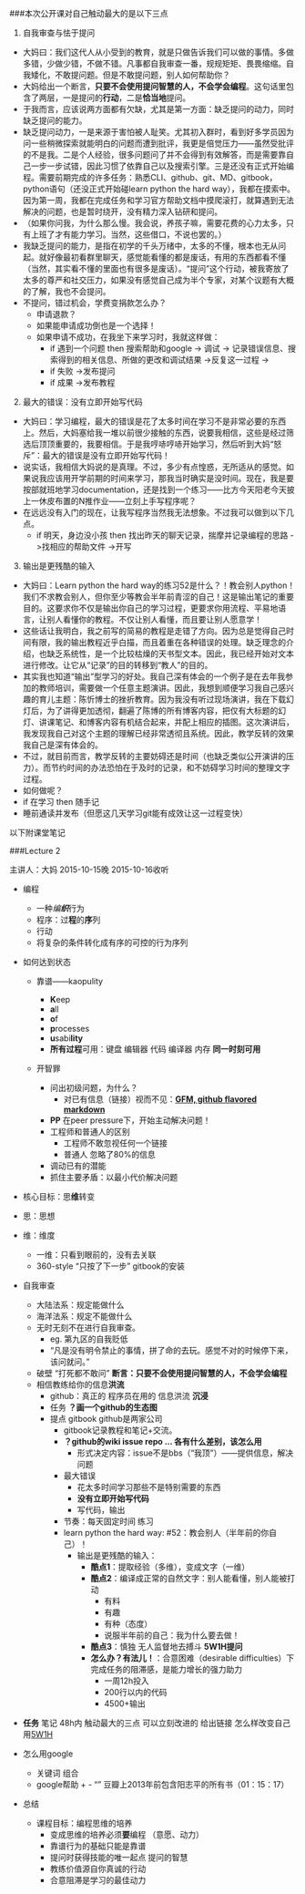 ###本次公开课对自己触动最大的是以下三点

1. 自我审查与怯于提问
  - 大妈曰：我们这代人从小受到的教育，就是只做告诉我们可以做的事情。多做多错，少做少错，不做不错。凡事都自我审查一番，规规矩矩、畏畏缩缩。自我矮化，不敢提问题。但是不敢提问题，别人如何帮助你？
  - 大妈给出一个断言，**只要不会使用提问智慧的人，不会学会编程**。这句话里包含了两层，一是提问的**行动**，二是**恰当地**提问。
  - 于我而言，应该说两方面都有欠缺，尤其是第一方面：缺乏提问的动力，同时缺乏提问的能力。
  - 缺乏提问动力，一是来源于害怕被人耻笑。尤其初入群时，看到好多学员因为问一些稍微探索就能明白的问题而遭到批评，我更是倍觉压力——虽然受批评的不是我。二是个人经验，很多问题问了并不会得到有效解答，而是需要靠自己一步一步试错，因此习惯了依靠自己以及搜索引擎。三是还没有正式开始编程。需要前期完成的许多任务：熟悉CLI、github、git、MD、gitbook，python语句（还没正式开始碰learn python the hard way），我都在摸索中。因为第一周，我都在完成任务和学习官方帮助文档中摸爬滚打，就算遇到无法解决的问题，也是暂时绕开，没有精力深入钻研和提问。
  - （如果你问我，为什么那么慢。我会说，养孩子嘛，需要花费的心力太多，只有上班了才有能力学习。当然，这些借口，不说也罢的。）
  - 我缺乏提问的能力，是指在初学的千头万绪中，太多的不懂，根本也无从问起。就好像最初看群里聊天，感觉能看懂的都是废话，有用的东西都看不懂（当然，其实看不懂的里面也有很多是废话）。“提问”这个行动，被我寄放了太多的尊严和社交压力，如果没有感觉自己成为半个专家，对某个议题有大概的了解，我也不会提问。
  - 不提问，错过机会，学费变捐款怎么办？
    - 申请退款？
    - 如果能申请成功倒也是一个选择！
    - 如果申请不成功，在我坐下来学习时，我就这样做：
      - if 遇到一个问题 then 搜索帮助和google -> 调试 -> 记录错误信息、搜索得到的相关信息、所做的更改和调试结果 ->反复这一过程 -> 
      - if 失败 ->发布提问
      - if 成果 ->发布教程

2. 最大的错误：没有立即开始写代码
  - 大妈曰：学习编程，最大的错误是花了太多时间在学习不是非常必要的东西上。然后，大妈塞给我一堆以前很少接触的东西，说要我相信，这些是经过筛选后顶顶重要的，我要相信。于是我哼哧哼哧开始学习，然后听到大妈“怒斥”：最大的错误是没有立即开始写代码！
  - 说实话，我相信大妈说的是真理。不过，多少有点惶惑，无所适从的感觉。如果说我应该用开学前期的时间来学习，那我当时确实是没时间。现在，我是要按部就班地学习documentation，还是找到一个练习——比方今天阳老今天披上一休皮布置的N推作业——立刻上手写程序呢？
  - 在远远没有入门的现在，让我写程序当然我无法想象。不过我可以做到以下几点。
    - if 明天，身边没小孩 then 找出昨天的聊天记录，揣摩并记录编程的思路 ->找相应的帮助文件 ->开写

3. 输出是更残酷的输入
  - 大妈曰：Learn python the hard way的练习52是什么？！教会别人python！我们不求教会别人，但你至少等教会半年前青涩的自己！这是输出笔记的重要目的。这要求你不仅是输出你自己的学习过程，更要求你用流程、平易地语言，让别人看懂你的教程。不仅让别人看懂，而且要让别人愿意学！
  - 这些话让我明白，我之前写的简易的教程是走错了方向。因为总是觉得自己时间有限，我的输出教程近乎白描，而且着重在各种错误的处理。缺乏理念的介绍，也缺乏系统性，是一个比较枯燥的天书型文本。因此，我已经开始对文本进行修改。让它从“记录”的目的转移到“教人”的目的。
  - 其实我也知道“输出”型学习的好处。我自己深有体会的一个例子是在去年我参加的教师培训，需要做一个任意主题演讲。因此，我想到顺便学习我自己感兴趣的育儿主题：陈忻博士的挫折教育。因为我没有听过现场演讲，我在下载幻灯后，为了讲得更加透彻，翻遍了陈博的所有博客内容，把仅有大标题的幻灯、讲课笔记、和博客内容有机结合起来，并配上相应的插图。这次演讲后，我发现我自己对这个主题的理解已经非常透彻且系统。因此，教学反转的效果我自己是深有体会的。
  - 不过，就目前而言，教学反转的主要妨碍还是时间（也缺乏类似公开演讲的压力）。而节约时间的办法恐怕在于及时的记录，和不妨碍学习时间的整理文字过程。
  - 如何做呢？
  - if 在学习 then 随手记
  - 睡前通读并发布（但愿这几天学习git能有成效让这一过程变快）

以下附课堂笔记

###Lecture 2 

主讲人：大妈 2015-10-15晚
2015-10-16收听
+ 编程
  + 一种*编**织***行为
  + 程序：过**程**的**序**列
  + 行动
  + 将复杂的条件转化成有序的可控的行为序列

+ 如何达到状态
  + 靠谱——kaopulity
    + **K**eep
    + **a**ll
    + **o**f
    + **p**rocesses
    + **u**sabi**lity**
    + **所有过程**可用：键盘 编辑器 代码 编译器 内存 **同一时刻可用** 

  + 开智罪
    + 问出初级问题，为什么？
      + 对已有信息（链接）视而不见：**[GFM, github flavored markdown](https://help.github.com/articles/github-flavored-markdown/)**
    + **PP** 在peer pressure下，开始主动解决问题！
    + 工程师和普通人的区别
      + 工程师不敢忽视任何一个链接
      + 普通人 忽略了80%的信息
    + 调动已有的潜能
    + 抓住主要矛盾：以最小代价解决问题


+  核心目标：思**维**转变
  + 思：思想
  + 维：维度
    + 一维：只看到眼前的，没有去关联 
    + 360-style “只按了下一步” gitbook的安装
  + 自我审查
    + 大陆法系：规定能做什么
    + 海洋法系：规定不能做什么
    + 无时无刻不在进行自我审查。
      + eg. 第九区的自我贬低
      + “凡是没有明令禁止的事情，拼了命的去玩。感觉不对的时候停下来，该问就问。”
    + 破壁 “打死都不敢问” **断言：只要不会使用提问智慧的人，不会学会编程**
    + 相信教练给你的信息**洪流**
      + github：真正的 程序员在用的 信息洪流 **沉浸**
      + 任务  **？画一个github的生态图** 
      + 提点 gitbook github是两家公司
        + gitbook记录教程和笔记+交流。
        + **？github的wiki issue repo ... 各有什么差别，该怎么用**
          + 形式决定内容：issue不是bbs（“我顶”）——提供信息，解决问题
        + 最大错误
          +  花太多时间学习那些不是特别需要的东西
          +  **没有立即开始写代码**
            + 写代码，输出
        + 节奏：每天固定时间 练习
        + learn python the hard way: #52：教会别人（半年前的你自己）！
          + 输出是更残酷的输入：
            + **酷点1**：提取经验（多维），变成文字（一维）
            + **酷点2**：编译成正常的自然文字：别人能看懂，别人能被打动
              + 有料
              + 有趣
              + 有种（态度）
              + 说服半年前的自己：我为什么要去做！
            + **酷点3**：慎独  无人监督地去搏斗 **5W1H提问**
            + **怎么办？有法儿！**：合意困难（desirable difficulties）下完成任务的阻滞感，是能力增长的强力助力 
              + 一周12h投入
              + 200行以内的代码
              + 4500+输出
+ **任务** 笔记 48h内 触动最大的三点 可以立刻改进的 给出链接 怎么样改变自己 用[5W1H](http://wiki.woodpecker.org.cn/moin/5W1H)
+ 怎么用google
  + 关键词 组合
  + google帮助 + - “” 豆瓣上2013年前包含阳志平的所有书（01：15：17）
+ 总结
  + 课程目标：编程思维的培养
    + 变成思维的培养必须**要**编程 （意愿、动力）
    + 靠谱行为的基础只能是靠谱
    + 提问时获得技能的唯一起点  提问的智慧
    + 教练价值源自你真诚的行动
    + 合意阻滞是学习的最佳动力
   
  




